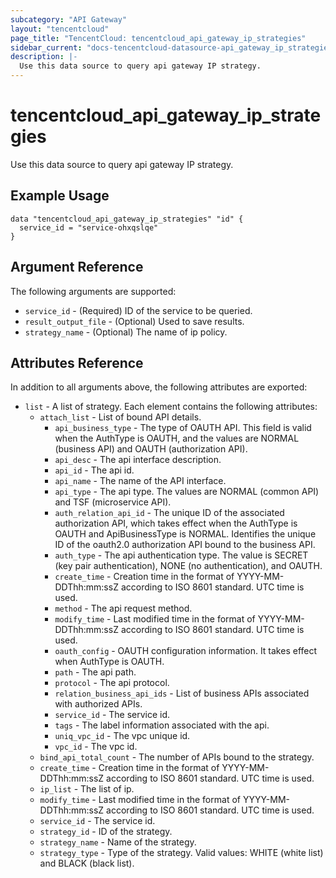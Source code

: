```yaml
---
subcategory: "API Gateway"
layout: "tencentcloud"
page_title: "TencentCloud: tencentcloud_api_gateway_ip_strategies"
sidebar_current: "docs-tencentcloud-datasource-api_gateway_ip_strategies"
description: |-
  Use this data source to query api gateway IP strategy.
---
```


# tencentcloud_api_gateway_ip_strategies

Use this data source to query api gateway IP strategy.

## Example Usage

```hcl
data "tencentcloud_api_gateway_ip_strategies" "id" {
  service_id = "service-ohxqslqe"
}
```

## Argument Reference

The following arguments are supported:

* `service_id` - (Required) ID of the service to be queried.
* `result_output_file` - (Optional) Used to save results.
* `strategy_name` - (Optional) The name of ip policy.

## Attributes Reference

In addition to all arguments above, the following attributes are exported:

* `list` - A list of strategy. Each element contains the following attributes:
  * `attach_list` - List of bound API details.
    * `api_business_type` - The type of OAUTH API. This field is valid when the AuthType is OAUTH, and the values are NORMAL (business API) and OAUTH (authorization API).
    * `api_desc` - The api interface description.
    * `api_id` - The api id.
    * `api_name` - The name of the API interface.
    * `api_type` - The api type. The values are NORMAL (common API) and TSF (microservice API).
    * `auth_relation_api_id` - The unique ID of the associated authorization API, which takes effect when the AuthType is OAUTH and ApiBusinessType is NORMAL. Identifies the unique ID of the oauth2.0 authorization API bound to the business API.
    * `auth_type` - The api authentication type. The value is SECRET (key pair authentication), NONE (no authentication), and OAUTH.
    * `create_time` - Creation time in the format of YYYY-MM-DDThh:mm:ssZ according to ISO 8601 standard. UTC time is used.
    * `method` - The api request method.
    * `modify_time` - Last modified time in the format of YYYY-MM-DDThh:mm:ssZ according to ISO 8601 standard. UTC time is used.
    * `oauth_config` - OAUTH configuration information. It takes effect when AuthType is OAUTH.
    * `path` - The api path.
    * `protocol` - The api protocol.
    * `relation_business_api_ids` - List of business APIs associated with authorized APIs.
    * `service_id` - The service id.
    * `tags` - The label information associated with the api.
    * `uniq_vpc_id` - The vpc unique id.
    * `vpc_id` - The vpc id.
  * `bind_api_total_count` - The number of APIs bound to the strategy.
  * `create_time` - Creation time in the format of YYYY-MM-DDThh:mm:ssZ according to ISO 8601 standard. UTC time is used.
  * `ip_list` - The list of ip.
  * `modify_time` - Last modified time in the format of YYYY-MM-DDThh:mm:ssZ according to ISO 8601 standard. UTC time is used.
  * `service_id` - The service id.
  * `strategy_id` - ID of the strategy.
  * `strategy_name` - Name of the strategy.
  * `strategy_type` - Type of the strategy. Valid values: WHITE (white list) and BLACK (black list).


